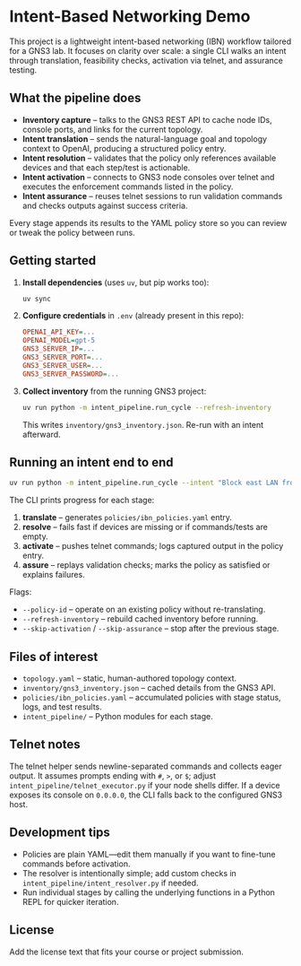 # Intent-Based Networking Demo

This project is a lightweight intent-based networking (IBN) workflow tailored for a GNS3 lab. It focuses on clarity over scale: a single CLI walks an intent through translation, feasibility checks, activation via telnet, and assurance testing.

## What the pipeline does

- **Inventory capture** – talks to the GNS3 REST API to cache node IDs, console ports, and links for the current topology.
- **Intent translation** – sends the natural-language goal and topology context to OpenAI, producing a structured policy entry.
- **Intent resolution** – validates that the policy only references available devices and that each step/test is actionable.
- **Intent activation** – connects to GNS3 node consoles over telnet and executes the enforcement commands listed in the policy.
- **Intent assurance** – reuses telnet sessions to run validation commands and checks outputs against success criteria.

Every stage appends its results to the YAML policy store so you can review or tweak the policy between runs.

## Getting started

1. **Install dependencies** (uses `uv`, but pip works too):
   ```bash
   uv sync
   ```

2. **Configure credentials** in `.env` (already present in this repo):
   ```ini
   OPENAI_API_KEY=...
   OPENAI_MODEL=gpt-5
   GNS3_SERVER_IP=...
   GNS3_SERVER_PORT=...
   GNS3_SERVER_USER=...
   GNS3_SERVER_PASSWORD=...
   ```

3. **Collect inventory** from the running GNS3 project:
   ```bash
   uv run python -m intent_pipeline.run_cycle --refresh-inventory
   ```
   This writes `inventory/gns3_inventory.json`. Re-run with an intent afterward.

## Running an intent end to end

```bash
uv run python -m intent_pipeline.run_cycle --intent "Block east LAN from west LAN"
```

The CLI prints progress for each stage:

1. **translate** – generates `policies/ibn_policies.yaml` entry.
2. **resolve** – fails fast if devices are missing or if commands/tests are empty.
3. **activate** – pushes telnet commands; logs captured output in the policy entry.
4. **assure** – replays validation checks; marks the policy as satisfied or explains failures.

Flags:

- `--policy-id` – operate on an existing policy without re-translating.
- `--refresh-inventory` – rebuild cached inventory before running.
- `--skip-activation` / `--skip-assurance` – stop after the previous stage.

## Files of interest

- `topology.yaml` – static, human-authored topology context.
- `inventory/gns3_inventory.json` – cached details from the GNS3 API.
- `policies/ibn_policies.yaml` – accumulated policies with stage status, logs, and test results.
- `intent_pipeline/` – Python modules for each stage.

## Telnet notes

The telnet helper sends newline-separated commands and collects eager output. It assumes prompts ending with `#`, `>`, or `$`; adjust `intent_pipeline/telnet_executor.py` if your node shells differ. If a device exposes its console on `0.0.0.0`, the CLI falls back to the configured GNS3 host.

## Development tips

- Policies are plain YAML—edit them manually if you want to fine-tune commands before activation.
- The resolver is intentionally simple; add custom checks in `intent_pipeline/intent_resolver.py` if needed.
- Run individual stages by calling the underlying functions in a Python REPL for quicker iteration.

## License

Add the license text that fits your course or project submission.
